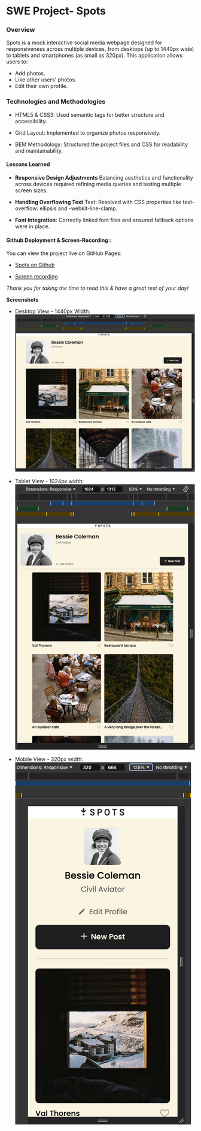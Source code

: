 # SWE Project- **Spots**

### Overview

Spots is a mock interactive social media webpage designed for responsiveness across multiple devices, from desktops (up to 1440px wide) to tablets and smartphones (as small as 320px). This application allows users to:

- Add photos.
- Like other users' photos.
- Edit their own profile.

### Technologies and Methodologies

- HTML5 & CSS3: Used semantic tags for better structure and accessibility.

- Grid Layout: Implemented to organize photos responsively.

- BEM Methodology: Structured the project files and CSS for readability and maintainability.

#### Lessons Learned

- **Responsive Design Adjustments** Balancing aesthetics and functionality across devices required refining media queries and testing multiple screen sizes.

- **Handling Overflowing Text** Text: Resolved with CSS properties like text-overflow: ellipsis and -webkit-line-clamp.

- **Font Integration**: Correctly linked font files and ensured fallback options were in place.

#### Github Deployment & Screen-Recording :

You can view the project live on GitHub Pages:

- [Spots on Github](https://daveyrax.github.io/se_project_spots/)

- [Screen recording](https://drive.google.com/file/d/12Qf9Ave55glWuNjoG9buiRZa2U0K2oZL/view?usp=sharing)

_Thank you for taking the time to read this & have a great rest of your day!_

**Screenshots**

- Desktop View - 1440px Width: ![alt text](image.png)

- Tablet View - 1024px width: ![alt text](image-1.png)

- Mobile View - 320px width: ![alt text](image-2.png)

